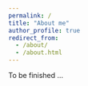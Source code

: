 ```yaml
---
permalink: /
title: "About me"
author_profile: true
redirect_from:
  - /about/
  - /about.html
---
```


To be finished ...




